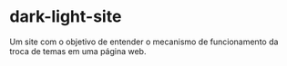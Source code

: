 # dark-light-site
Um site com o objetivo de entender o mecanismo de funcionamento da troca de temas em uma página web.
